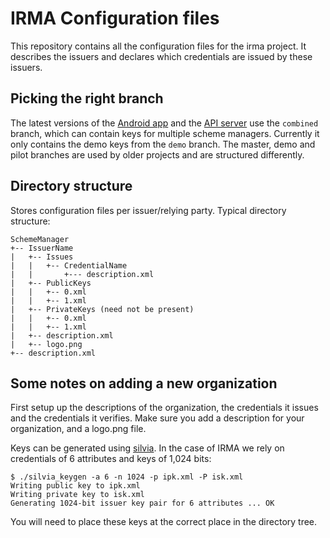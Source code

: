 # IRMA Configuration files

This repository contains all the configuration files for the irma project. It describes the issuers and declares which credentials are issued by these issuers.

## Picking the right branch

The latest versions of the [Android app](https://github.com/credentials/irma_android_cardemu) and the [API server](https://github.com/credentials/irma_api_server) use the `combined` branch, which can contain keys for multiple scheme managers. Currently it only contains the demo keys from the `demo` branch. The master, demo and pilot branches are used by older projects and are structured differently.

## Directory structure
Stores configuration files per issuer/relying party. Typical directory structure:

    SchemeManager
    +-- IssuerName
    |	+-- Issues
    |	|   +-- CredentialName
    |	|   	+--- description.xml
    |   +-- PublicKeys
    |   |   +-- 0.xml
    |   |   +-- 1.xml
    |	+-- PrivateKeys (need not be present)
    |	|   +-- 0.xml
    |   |   +-- 1.xml
    |	+-- description.xml
    |	+-- logo.png
    +-- description.xml

## Some notes on adding a new organization

First setup up the descriptions of the organization, the credentials it issues and the credentials it verifies. Make sure you add a description for your organization, and a logo.png file.

Keys can be generated using [silvia](https://github.com/credentials/silvia). In the case of IRMA we rely on credentials of 6 attributes and keys of 1,024 bits:

```
$ ./silvia_keygen -a 6 -n 1024 -p ipk.xml -P isk.xml
Writing public key to ipk.xml
Writing private key to isk.xml
Generating 1024-bit issuer key pair for 6 attributes ... OK
```

You will need to place these keys at the correct place in the directory tree.

